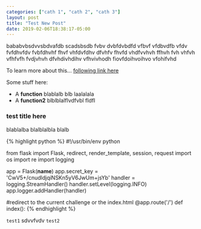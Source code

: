 ```yaml
---
categories: ["cath 1", "cath 2", "cath 3"]
layout: post
title: "Test New Post"
date: 2019-02-06T18:38:17-05:00
---
```


bababvbsdvvsbdvafdb scadsbsdb fvbv dvbfdvbdfd vfbvf vfdbvdfb vfdv
fvfdhvfdv fvbfdhvhf fhvf vhfdvfdhv dfvhfv fhvfd vhdfvvhvh ffhvh fvh
vhfvh vfhfvfh fvdjvhvh dfvhdivhdihv vfhvivhodh fiovfdoihvoihvo vfohifvhd

To learn more about this... 
[following link here](http://www.wikipedia.com)

Some stuff here:

* A **function** blablalb blb laalalala
* A **function2** blblblalflvdfvbl fldfl

### test title here

blablalba blalblalbla blalb

{% highlight python %}
#!/usr/bin/env python

from flask import Flask, redirect, render_template, session, request
import os
import re
import logging

app = Flask(__name__)
app.secret_key = 'CwV5+/cnudldjqiNSKn5yV6JwUm+jsYb'
handler = logging.StreamHandler()
handler.setLevel(logging.INFO)
app.logger.addHandler(handler)


#redirect to the current challenge or the index.html
@app.route('/')
def index():
{% endhighlight %}

`test1` sdvvfvdv `test2`

